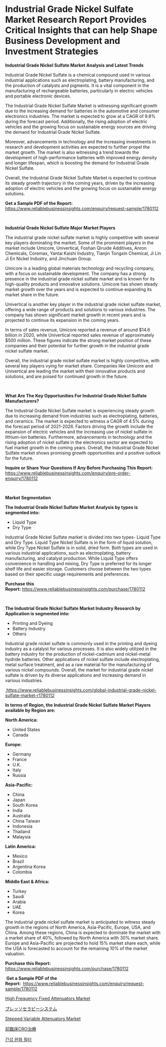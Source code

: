 <p><h1>Industrial Grade Nickel Sulfate Market Research Report Provides Critical Insights that can help Shape Business Development and Investment Strategies</h1></p><p><strong>Industrial Grade Nickel Sulfate Market Analysis and Latest Trends</strong></p>
<p><p>Industrial Grade Nickel Sulfate is a chemical compound used in various industrial applications such as electroplating, battery manufacturing, and the production of catalysts and pigments. It is a vital component in the manufacturing of rechargeable batteries, particularly in electric vehicles and portable electronic devices.</p><p>The Industrial Grade Nickel Sulfate Market is witnessing significant growth due to the increasing demand for batteries in the automotive and consumer electronics industries. The market is expected to grow at a CAGR of 9.8% during the forecast period. Additionally, the rising adoption of electric vehicles and the growing focus on sustainable energy sources are driving the demand for Industrial Grade Nickel Sulfate.</p><p>Moreover, advancements in technology and the increasing investments in research and development activities are expected to further propel the market growth. The market is also witnessing a trend towards the development of high-performance batteries with improved energy density and longer lifespan, which is boosting the demand for Industrial Grade Nickel Sulfate.</p><p>Overall, the Industrial Grade Nickel Sulfate Market is expected to continue its steady growth trajectory in the coming years, driven by the increasing adoption of electric vehicles and the growing focus on sustainable energy solutions.</p></p>
<p><strong>Get a Sample PDF of the Report:&nbsp;</strong> <a href="https://www.reliablebusinessinsights.com/enquiry/request-sample/1780112">https://www.reliablebusinessinsights.com/enquiry/request-sample/1780112</a></p>
<p>&nbsp;</p>
<p><strong>Industrial Grade Nickel Sulfate Major Market Players</strong></p>
<p><p>The industrial grade nickel sulfate market is highly competitive with several key players dominating the market. Some of the prominent players in the market include Umicore, Univertical, Foshan Qiruide Additives, Anron Chemicals, Coremax, Yantai Kaishi Industry, Tianjin Tongxin Chemical, Ji Lin Ji En Nickel Industry, and Jinchuan Group.</p><p>Umicore is a leading global materials technology and recycling company, with a focus on sustainable development. The company has a strong presence in the industrial grade nickel sulfate market and is known for its high-quality products and innovative solutions. Umicore has shown steady market growth over the years and is expected to continue expanding its market share in the future.</p><p>Univertical is another key player in the industrial grade nickel sulfate market, offering a wide range of products and solutions to various industries. The company has shown significant market growth in recent years and is projected to continue its expansion in the coming years.</p><p>In terms of sales revenue, Umicore reported a revenue of around $14.6 billion in 2020, while Univertical reported sales revenue of approximately $500 million. These figures indicate the strong market position of these companies and their potential for further growth in the industrial grade nickel sulfate market.</p><p>Overall, the industrial grade nickel sulfate market is highly competitive, with several key players vying for market share. Companies like Umicore and Univertical are leading the market with their innovative products and solutions, and are poised for continued growth in the future.</p></p>
<p>&nbsp;</p>
<p><strong>What Are The Key Opportunities For Industrial Grade Nickel Sulfate Manufacturers?</strong></p>
<p><p>The Industrial Grade Nickel Sulfate market is experiencing steady growth due to increasing demand from industries such as electroplating, batteries, and ceramics. The market is expected to witness a CAGR of 4.5% during the forecast period of 2021-2026. Factors driving the growth include the expansion of electric vehicles and the increasing use of nickel sulfate in lithium-ion batteries. Furthermore, advancements in technology and the rising adoption of nickel sulfate in the electronics sector are expected to fuel market growth in the coming years. Overall, the Industrial Grade Nickel Sulfate market shows promising growth opportunities and a positive outlook for the future.</p></p>
<p><strong>Inquire or Share Your Questions If Any Before Purchasing This Report:</strong> <a href="https://www.reliablebusinessinsights.com/enquiry/pre-order-enquiry/1780112">https://www.reliablebusinessinsights.com/enquiry/pre-order-enquiry/1780112</a></p>
<p>&nbsp;</p>
<p><strong>Market Segmentation</strong></p>
<p><strong>The Industrial Grade Nickel Sulfate Market Analysis by types is segmented into:</strong></p>
<p><ul><li>Liquid Type</li><li>Dry Type</li></ul></p>
<p><p>Industrial Grade Nickel Sulfate market is divided into two types- Liquid Type and Dry Type. Liquid Type Nickel Sulfate is in the form of liquid solution, while Dry Type Nickel Sulfate is in solid, dried form. Both types are used in various industrial applications, such as electroplating, battery manufacturing, and catalyst production. While Liquid Type offers convenience in handling and mixing, Dry Type is preferred for its longer shelf life and easier storage. Customers choose between the two types based on their specific usage requirements and preferences.</p></p>
<p><strong>Purchase this Report:&nbsp;</strong><a href="https://www.reliablebusinessinsights.com/purchase/1780112">https://www.reliablebusinessinsights.com/purchase/1780112</a></p>
<p>&nbsp;</p>
<p><strong>The Industrial Grade Nickel Sulfate Market Industry Research by Application is segmented into:</strong></p>
<p><ul><li>Printing and Dyeing</li><li>Battery Industry</li><li>Others</li></ul></p>
<p><p>Industrial grade nickel sulfate is commonly used in the printing and dyeing industry as a catalyst for various processes. It is also widely utilized in the battery industry for the production of nickel-cadmium and nickel-metal hydride batteries. Other applications of nickel sulfate include electroplating, metal surface treatment, and as a raw material for the manufacturing of various nickel compounds. Overall, the market for industrial grade nickel sulfate is driven by its diverse applications and increasing demand in various industries.</p></p>
<p><a href="https://www.reliablebusinessinsights.com/global-industrial-grade-nickel-sulfate-market-r1780112">&nbsp;https://www.reliablebusinessinsights.com/global-industrial-grade-nickel-sulfate-market-r1780112</a></p>
<p><strong>In terms of Region, the Industrial Grade Nickel Sulfate Market Players available by Region are:</strong></p>
<p>
    <p> <strong> North America: </strong>
        <ul>
            <li>United States</li>
            <li>Canada</li>
        </ul>
        </p> 
    <p> <strong> Europe: </strong>
        <ul>
            <li>Germany</li>
            <li>France</li>
            <li>U.K.</li>
            <li>Italy</li>
            <li>Russia</li>
        </ul>
        </p> 
    <p> <strong> Asia-Pacific: </strong>
        <ul>
            <li>China</li>
            <li>Japan</li>
            <li>South Korea</li>
            <li>India</li>
            <li>Australia</li>
            <li>China Taiwan</li>
            <li>Indonesia</li>
            <li>Thailand</li>
            <li>Malaysia</li>
        </ul>
        </p> 
    <p> <strong> Latin America: </strong>
        <ul>
            <li>Mexico</li>
            <li>Brazil</li>
            <li>Argentina Korea</li>
            <li>Colombia</li>
        </ul>
        </p> 
    <p> <strong> Middle East & Africa: </strong>
        <ul>
            <li>Turkey</li>
            <li>Saudi</li>
            <li>Arabia</li>
            <li>UAE</li>
            <li>Korea</li>
        </ul>
    </p>
    </p>
<p><p>The industrial grade nickel sulfate market is anticipated to witness steady growth in the regions of North America, Asia-Pacific, Europe, USA, and China. Among these regions, China is expected to dominate the market with a market share of 40%, followed by North America with 30% market share. Europe and Asia-Pacific are projected to hold 15% market share each, while the USA is forecasted to account for the remaining 10% of the market valuation.</p></p>
<p><strong>Purchase this Report: </strong><a href="https://www.reliablebusinessinsights.com/purchase/1780112">https://www.reliablebusinessinsights.com/purchase/1780112</a></p>
<p>&nbsp;<strong>Get a Sample PDF of the Report:&nbsp;&nbsp;</strong><a href="https://www.reliablebusinessinsights.com/enquiry/request-sample/1780112">https://www.reliablebusinessinsights.com/enquiry/request-sample/1780112</a></p>
<p><strong></strong></p>
<p><p><a href="https://github.com/dx0328/Market-Research-Report-List-3/blob/main/high-frequency-fixed-attenuators-market.md">High Frequency Fixed Attenuators Market</a></p><p><a href="https://github.com/NikitaBruen/Market-Research-Report-List-1/blob/main/8874706105622.md">プレッソセラピーシステム</a></p><p><a href="https://github.com/Glendatilghmankmgz0rbhwpy/Market-Research-Report-List-2/blob/main/stepped-variable-attenuators-market.md">Stepped Variable Attenuators Market</a></p><p><a href="https://github.com/RudySimonis2023/Market-Research-Report-List-1/blob/main/4949866105621.md">前臨床CRO治療</a></p><p><a href="https://github.com/rsg307664904/Market-Research-Report-List-2/blob/main/3731713110837.md">간섭 완화 필터</a></p></p>